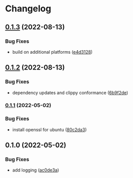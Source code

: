 # Changelog

## [0.1.3](https://github.com/daniel-white/twist/compare/v0.1.2...v0.1.3) (2022-08-13)


### Bug Fixes

* build on additional platforms ([e4d3128](https://github.com/daniel-white/twist/commit/e4d3128c6003d7635e787fa56f267112769a875e))

## [0.1.2](https://github.com/daniel-white/twist/compare/v0.1.1...v0.1.2) (2022-08-13)


### Bug Fixes

* dependency updates and clippy conformance ([6b9f2de](https://github.com/daniel-white/twist/commit/6b9f2dee8b3f7d0b055ba3d11e095723557622dd))

### [0.1.1](https://github.com/daniel-white/twist/compare/v0.1.0...v0.1.1) (2022-05-02)


### Bug Fixes

* install openssl for ubuntu ([80c2da3](https://github.com/daniel-white/twist/commit/80c2da3b4ea4d751eaca3d058078eb03a1195223))

## 0.1.0 (2022-05-02)


### Bug Fixes

* add logging ([ac0de3a](https://github.com/daniel-white/twist/commit/ac0de3a62002da41e0880cb0b2b7a3faf567c1ac))
